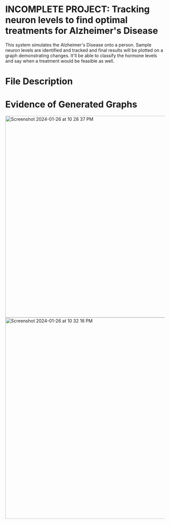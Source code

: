 # INCOMPLETE PROJECT: Tracking neuron levels to find optimal treatments for Alzheimer's Disease
This system simulates the Alzheimer's Disease onto a person. Sample neuron levels are identified and tracked and final results will be plotted on a graph demonstrating changes. It'll be able to classify the hormone levels and say when a treatment would be feasible as well.

# File Description






# Evidence of Generated Graphs

<img width="638" alt="Screenshot 2024-01-26 at 10 28 37 PM" src="https://github.com/AbhiramRuthala/Alzheimer-Tracking/assets/134224393/57f81c7a-448c-4fe3-aca4-faed5525b34f">
<img width="637" alt="Screenshot 2024-01-26 at 10 32 16 PM" src="https://github.com/AbhiramRuthala/Alzheimer-Tracking/assets/134224393/629d2b14-12e5-4eab-a3f1-c8458e514398">
